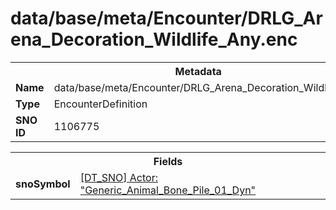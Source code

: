 <h1>data/base/meta/Encounter/DRLG_Arena_Decoration_Wildlife_Any.enc</h1><table><tr><th colspan="100%">Metadata</th></tr><tr><td><b>Name</b></td><td>data/base/meta/Encounter/DRLG_Arena_Decoration_Wildlife_Any.enc</td></tr><tr><td><b>Type</b></td><td>EncounterDefinition</td></tr><tr><td><b>SNO ID</b></td><td>1106775</td></tr></table>

<table><tr><th colspan="100%">Fields</th></tr><tr><td><b>snoSymbol</b></td><td><a href="..\Actor\Generic_Animal_Bone_Pile_01_Dyn.acr">[DT_SNO] Actor: "Generic_Animal_Bone_Pile_01_Dyn"</a></td></tr></table>

